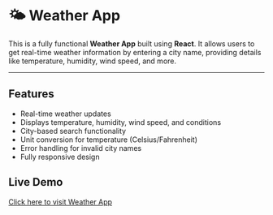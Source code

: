 <div class="container">
<h1>🌤️ Weather App</h1>
<p>This is a fully functional <strong>Weather App</strong> built using <strong>React</strong>. It allows users to get real-time weather information by entering a city name, providing details like temperature, humidity, wind speed, and more.</p>

<hr />
<h2>Features</h2>
<ul>
<li> Real-time weather updates</li>
<li> Displays temperature, humidity, wind speed, and conditions</li>
<li> City-based search functionality</li>
<li> Unit conversion for temperature (Celsius/Fahrenheit)</li>
<li> Error handling for invalid city names</li>
<li> Fully responsive design</li>
</ul>


<h2>Live Demo</h2>
    <p><a href="https://weather-7hjy.vercel.app/" target="_blank"> Click here to visit Weather App</a></p>


</div>
